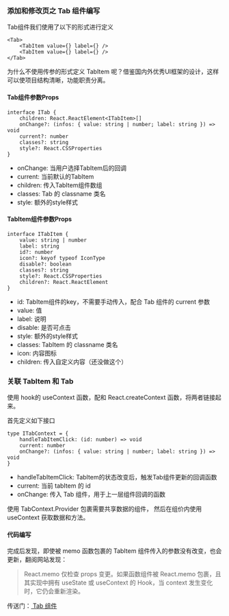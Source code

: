 ### <b>添加和修改页之 Tab 组件编写</b>
Tab组件我们使用了以下的形式进行定义
```
<Tab>
	<TabItem value={} label={} />
	<TabItem value={} label={} />
</Tab>
```
为什么不使用传参的形式定义 TabItem 呢？借鉴国内外优秀UI框架的设计，这样可以使项目结构清晰，功能职责分离。

#### Tab组件参数Props 	
```
interface ITab {
	children: React.ReactElement<ITabItem>[]
	onChange?: (infos: { value: string | number; label: string }) => void
	current?: number
	classes?: string
	style?: React.CSSProperties
}
```
<ul>
	<li>onChange: 当用户选择TabItem后的回调</li>
	<li>current: 当前默认的TabItem</li>
	<li>children: 传入TabItem组件数组</li>
	<li>classes: Tab 的 classname 类名</li>
	<li>style: 额外的style样式</li>
</ul>

#### TabItem组件参数Props 	
```
interface ITabItem {
	value: string | number
	label: string
	id?: number
	icon?: keyof typeof IconType
	disable?: boolean
	classes?: string
	style?: React.CSSProperties
	children?: React.ReactElement
}
```
<ul>
	<li>id: TabItem组件的key，不需要手动传入，配合 Tab 组件的 current 参数</li>
	<li>value: 值</li>
	<li>label: 说明</li>
	<li>disable: 是否可点击</li>
	<li>style: 额外的style样式</li>
	<li>classes: TabItem 的 classname 类名</li>
	<li>icon: 内容图标</li>
	<li>children: 传入自定义内容（还没做这个）</li>
</ul>

### <b>关联 TabItem 和 Tab </b>
使用 hook的 useContext 函数，配和 React.createContext 函数，将两者链接起来。

首先定义如下接口
```
type ITabContext = {
	handleTabItemClick: (id: number) => void
	current: number
	onChange?: (infos: { value: string | number; label: string }) => void
}
```
<ul>
	<li>handleTabItemClick: TabItem的状态改变后，触发Tab组件更新的回调函数</li>
	<li>current: 当前 tabItem 的 id</li>
	<li>onChange: 传入 Tab 组件，用于上一层组件回调的函数</li>
</ul>

使用 TabContext.Provider 包裹需要共享数据的组件，  然后在组价内使用 useContext 获取数据和方法。

#### 代码编写

完成后发现，即使被 memo 函数包裹的 TabItem 组件传入的参数没有改变，也会更新，翻阅网站发现：

 >React.memo 仅检查 props 变更。如果函数组件被 React.memo 包裹，且其实现中拥有 useState 或 useContext 的 Hook，当 context 发生变化时，它仍会重新渲染。

传送门：<a href="./../src/components/AccountTab/index.tsx"> Tab 组件</a>